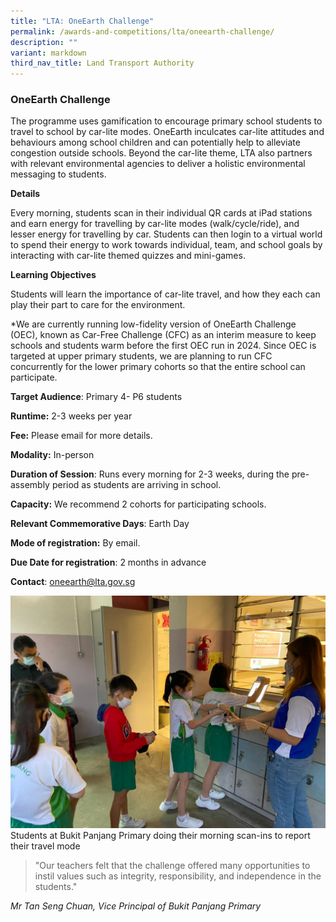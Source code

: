 ```yaml
---
title: "LTA: OneEarth Challenge"
permalink: /awards-and-competitions/lta/oneearth-challenge/
description: ""
variant: markdown
third_nav_title: Land Transport Authority
---
```

### OneEarth Challenge
The programme uses gamification to encourage primary school students to travel to school by car-lite modes. OneEarth inculcates car-lite attitudes and behaviours among school children and can potentially help to alleviate congestion outside schools. Beyond the car-lite theme, LTA also partners with relevant environmental agencies to deliver a holistic environmental messaging to students.

**Details**

Every morning, students scan in their individual QR cards at iPad stations and earn energy for travelling by car-lite modes (walk/cycle/ride), and lesser energy for travelling by car. Students can then login to a virtual world to spend their energy to work towards individual, team, and school goals by interacting with car-lite themed quizzes and mini-games.

**Learning Objectives**

Students will learn the importance of car-lite travel, and how they each can play their part to care for the environment.

*We are currently running low-fidelity version of OneEarth Challenge (OEC), known as Car-Free Challenge (CFC) as an interim measure to keep schools and students warm before the first OEC run in 2024. Since OEC is targeted at upper primary students, we are planning to run CFC concurrently for the lower primary cohorts so that the entire school can participate.

**Target Audience**: Primary 4- P6 students

**Runtime:** 2-3 weeks per year

**Fee:** Please email for more details.

**Modality:** In-person

**Duration of Session**: Runs every morning for 2-3 weeks, during the pre-assembly period as students are arriving in school.

**Capacity:** We recommend 2 cohorts for participating schools.

**Relevant Commemorative Days**: Earth Day

**Mode of registration:** By email.

**Due Date for registration**: 2 months in advance

**Contact**: oneearth@lta.gov.sg

![](/images/bpps%20check-in.png)
Students at Bukit Panjang Primary doing their morning scan-ins to report their travel mode

> "Our teachers felt that the challenge offered many opportunities to instil values such as integrity, responsibility, and independence in the students."

*Mr Tan Seng Chuan, Vice Principal of Bukit Panjang Primary*